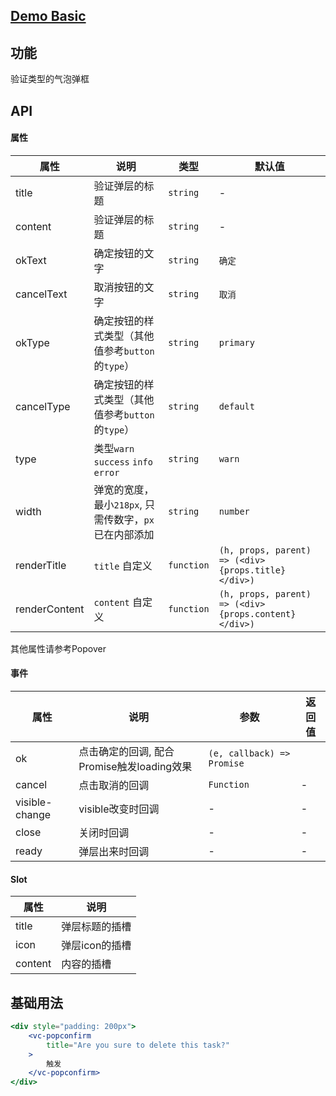 ## [Demo Basic](https://wya-team.github.io/wya-vc/dist/__tpl__/basic.html)
## 功能
验证类型的气泡弹框

## API

#### 属性

属性 | 说明 | 类型 | 默认值
---|---|---|---
title | 验证弹层的标题 | `string` | -
content | 验证弹层的标题 | `string` | -
okText | 确定按钮的文字 | `string` | `确定`
cancelText | 取消按钮的文字 | `string` | `取消`
okType | 确定按钮的样式类型（其他值参考`button`的`type`） | `string` | `primary`
cancelType | 确定按钮的样式类型（其他值参考`button`的`type`） | `string` | `default`
type | 类型`warn` `success` `info` `error` | `string` | `warn`
width | 弹宽的宽度，最小`218px`, 只需传数字，`px`已在内部添加 | `string` | `number` | -
renderTitle | `title` 自定义 | `function` | `(h, props, parent) => (<div>{props.title}</div>)`
renderContent | `content` 自定义 | `function` | `(h, props, parent) => (<div>{props.content}</div>)`
其他属性请参考Popover

#### 事件

属性 | 说明 | 参数 | 返回值
---|---|---|---
ok | 点击确定的回调, 配合Promise触发loading效果 | `(e, callback) => Promise` | 
cancel | 点击取消的回调 | `Function` | -
visible-change | visible改变时回调 | - | - 
close | 关闭时回调 | - | - 
ready | 弹层出来时回调 | - | - 

#### Slot

属性 | 说明
---|---
title | 弹层标题的插槽
icon | 弹层icon的插槽
content | 内容的插槽


## 基础用法

```jsx
<div style="padding: 200px">
	<vc-popconfirm
		title="Are you sure to delete this task?"
	>
		触发
	</vc-popconfirm>
</div>
```